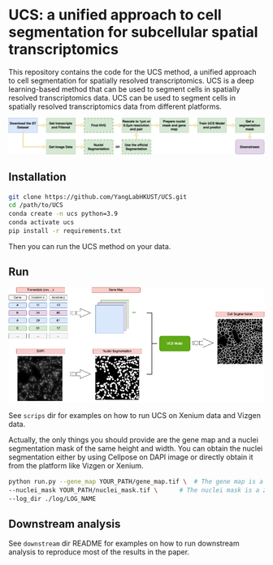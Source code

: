 # UCS: a unified approach to cell segmentation for subcellular spatial transcriptomics

This repository contains the code for the UCS method, a unified approach to cell segmentation for spatially resolved transcriptomics. UCS is a deep learning-based method that can be used to segment cells in spatially resolved transcriptomics data. UCS can be used to segment cells in spatially resolved transcriptomics data from different platforms.

![Workflow](workflow.png)

## Installation
```bash
git clone https://github.com/YangLabHKUST/UCS.git
cd /path/to/UCS
conda create -n ucs python=3.9
conda activate ucs
pip install -r requirements.txt
```
Then you can run the UCS method on your data.

## Run
![Workflow](github_workflow.png)

See `scrips` dir for examples on how to run UCS on Xenium data and Vizgen data.

Actually, the only things you should provide are the gene map and a nuclei segmentation mask of the same height and width. You can obtain
the nuclei segmentation either by using Cellpose on DAPI image or directly obtain it from the platform like Vizgen or Xenium.
```bash
python run.py --gene_map YOUR_PATH/gene_map.tif \  # The gene map is a 3D image with shape (height, width, n_genes)
--nuclei_mask YOUR_PATH/nuclei_mask.tif \      # The nuclei mask is a 2D image with shape (height, width)
--log_dir ./log/LOG_NAME
```




## Downstream analysis
See `downstream` dir README for examples on how to run downstream analysis to reproduce most of the results in the paper.
